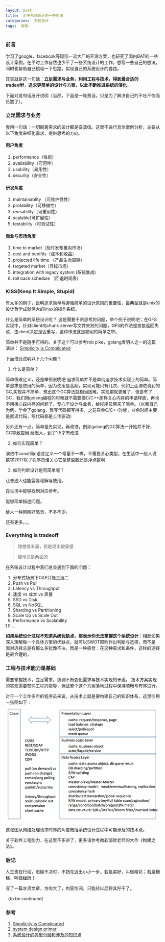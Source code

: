 ```yaml
---
layout: post
title:  对于系统设计的一些想法 
categories:  系统设计
tags:  架构
--- 
```


### 前言  

学习了google，facebook等国际一流大厂的开源方案，也研究了国内BAT的一些设计案例，在平时工作自然也少不了一些系统设计的工作，想写一些自己的想法，同时也帮助自己梳理一下思路，实现自己的系统设计的套路。 

其实就是这一句话：**立足需求与业务，利用工程与技术，得到最合适的tradeofff，追求更简单的设计与方案，以此不断推进系统的演化**。

下面对这句话展开说明（当然，下面是一堆费话，只是为了解决自己的不吐不快而已罢了）。 


### 立足需求与业务

套用一句话：一切脱离需求的设计都是耍流氓。这里不进行具体案例分析，主要从以下角度来细化需求，提供思考的方向。

#### 用户角度  

1. performance（性能）  
2. availability（可用性）
3. usability（易用性）
4. security（安全性）

#### 研发角度 

1. maintainablity （可维护性性）
2. protability（可移植性）
3. reusability（可重用性）
4. scalable(可扩展性)
5. testability（可测试性） 


#### 商业与市场角度

1. time to market（及时发布推向市场）
2. cost and benifits（成本和收益）
3. projected life time （产品生命周期）
4. targeted market（目标市场）
5. integration with legacy system (系统集成)
6. roll back schedule （回退时间表）


### KISS(Keep It Simple, Stupid)

有太多的例子，说明追求简单与遵循简单的设计原则的重要性，最典型就是unix的设计哲学成就伟大的linux的操作系统。 

什么是简单的系统设计呢？
这是需要不断思考的问题，举个例子说明吧；在GFS实现中，针对client向chunk server写文件失败的问题，GFS的作法是直接返回失败，由client决定是否重写，这种作法就是聪明的简单之举。

简单并不是随手可得的。关于这个可以参考rob pike，golang发明人之一的这篇演进：
[Simplicity is Complicated](https://www.youtube.com/watch?v=rFejpH_tAHM)

下面借此说明以下几个问题？

1. 什么是简单？

简单很难定义，还是举例说明吧
追求简单并不是单纯追求技术实现上的简单。简单追求是使用的简单，因为使用是高频，实现可能只有几次，例如上面演进谈到的GC,实现并不简单，想出这个GC算法就相当困难，实现那就更难了，但是有了GC，我们用golang编程的时候就不需要像C/C++那样关心内存的申请释放，再也不用担心踩内存的问题了，专心于设计与业务，给程序员带来了简单。（以我自己为例，学会了golang，我写代码都写得多，之前只会C/C++时候，业余时间主要是阅读代码，写代码都是工作驱动）

另外还有一点，简单是先实现，再改进，例如golang的GC算法一开始并不好，GC导致应用
延迟大，到了1.5才有改进

2. 如何实现简单？

演进中const同c语言定义一个常量不一样，不需要关心类型，在生活中一般人说数字2017除了程序员谁关心它是整型数还是浮点数啊 

3. 如何判断设计是否简单呢？

让普通人也能容易理解与使用。

在生活中能够找到对应参考。

能够简单描述问题。

给人一种刚刚好感觉，不多不少。

还有更多。。。 


### Everything is tradeoff 


>理想很丰满，但是现实很骨感

>硬币总是两面的

在系统设计过程中我们总会遇到下面的问题：

1. 分布式场景下CAP只能三选二 
2. Push vs Pull 
3. Latency vs Throughput 
4. 速度 vs 成本 vs 质量 
5. SSD vs Disk
6. SQL vs NoSQL
7. Sharding vs Partitioning
8. Scale Up vs Scale Out  
9. Performance vs Scalability
10. ... 

**如果系统设计过程不知道系统优缺点，那表示你无法掌握这个系统设计**；相反如果深入理解每一个具体方案的优缺点，就可以SWOT原则作出判断与选择，而不是面对选择总是有那么多犹豫不决，而是一种感觉：在这种需求和条件，这样的选择是最合适的。 



### 工程与技术能力是基础 

需要掌握技术，立足需求，协调不断变化需求与技术实现的矛盾。
技术方案实现的实现需要软件工程的指导，保证整个这个方案落地过程中保持顺畅与有序进行。 

对于一个工作多年的程序员来说，从技术上就是要构建自己的知识体系，这里引用一张图如下：
![系统设计的典型分层和涉及的知识点](../image/system-designSystem-Design-Layers.png) 

这张图从网络处理请求时序的角度概括系统设计过程中可能涉及的技术点。


关于软件工程能力，在这里不多讲了，更多请参考微软邹欣老师的大作《构建之法》。



### 后记

人生贵在行动，迟疑不决时，不妨先迈出小小一步，若是美好，叫做精彩；若是糟糕，叫做经历！

写了一篇水货文章，方向大了，内容空洞，只能待以后将其拧干了。

（to be continued）

### 参考  

1. [Simplicity is Complicated](https://www.youtube.com/watch?v=rFejpH_tAHM)  
2. [system design primer](https://github.com/donnemartin/system-design-primer)
3. [系统设计的典型分层和涉及的知识点](http://www.raychase.net/3165)




